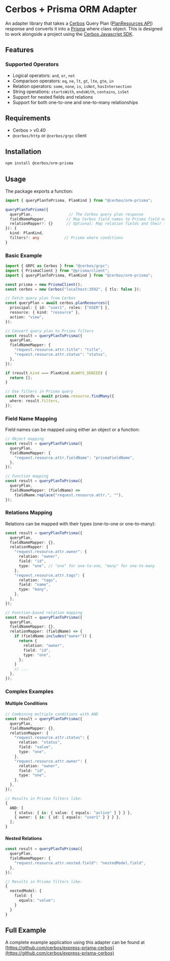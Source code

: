 # Cerbos + Prisma ORM Adapter

An adapter library that takes a [Cerbos](https://cerbos.dev) Query Plan ([PlanResources API](https://docs.cerbos.dev/cerbos/latest/api/index.html#resources-query-plan)) response and converts it into a [Prisma](https://prisma.io) where class object. This is designed to work alongside a project using the [Cerbos Javascript SDK](https://github.com/cerbos/cerbos-sdk-javascript).

## Features

### Supported Operators

- Logical operators: `and`, `or`, `not`
- Comparison operators: `eq`, `ne`, `lt`, `gt`, `lte`, `gte`, `in`
- Relation operators: `some`, `none`, `is`, `isNot`, `hasIntersection`
- String operations: `startsWith`, `endsWith`, `contains`, `isSet`
- Support for nested fields and relations
- Support for both one-to-one and one-to-many relationships

## Requirements

- Cerbos > v0.40
- `@cerbos/http` or `@cerbos/grpc` client

## Installation

```bash
npm install @cerbos/orm-prisma
```

## Usage

The package exports a function:

```ts
import { queryPlanToPrisma, PlanKind } from "@cerbos/orm-prisma";

queryPlanToPrisma({
  queryPlan,                // The Cerbos query plan response
  fieldNameMapper,         // Map Cerbos field names to Prisma field names
  relationMapper?: {}      // Optional: Map relation fields and their types
}): {
  kind: PlanKind,
  filters?: any           // Prisma where conditions
}
```

### Basic Example

```ts
import { GRPC as Cerbos } from "@cerbos/grpc";
import { PrismaClient } from "@prisma/client";
import { queryPlanToPrisma, PlanKind } from "@cerbos/orm-prisma";

const prisma = new PrismaClient();
const cerbos = new Cerbos("localhost:3592", { tls: false });

// Fetch query plan from Cerbos
const queryPlan = await cerbos.planResources({
  principal: { id: "user1", roles: ["USER"] },
  resource: { kind: "resource" },
  action: "view",
});

// Convert query plan to Prisma filters
const result = queryPlanToPrisma({
  queryPlan,
  fieldNameMapper: {
    "request.resource.attr.title": "title",
    "request.resource.attr.status": "status",
  },
});

if (result.kind === PlanKind.ALWAYS_DENIED) {
  return [];
}

// Use filters in Prisma query
const records = await prisma.resource.findMany({
  where: result.filters,
});
```

### Field Name Mapping

Field names can be mapped using either an object or a function:

```ts
// Object mapping
const result = queryPlanToPrisma({
  queryPlan,
  fieldNameMapper: {
    "request.resource.attr.fieldName": "prismaFieldName",
  },
});

// Function mapping
const result = queryPlanToPrisma({
  queryPlan,
  fieldNameMapper: (fieldName) =>
    fieldName.replace("request.resource.attr.", ""),
});
```

### Relations Mapping

Relations can be mapped with their types (one-to-one or one-to-many):

```ts
const result = queryPlanToPrisma({
  queryPlan,
  fieldNameMapper: {},
  relationMapper: {
    "request.resource.attr.owner": {
      relation: "owner",
      field: "id",
      type: "one", // "one" for one-to-one, "many" for one-to-many
    },
    "request.resource.attr.tags": {
      relation: "tags",
      field: "name",
      type: "many",
    },
  },
});

// Function-based relation mapping
const result = queryPlanToPrisma({
  queryPlan,
  fieldNameMapper: {},
  relationMapper: (fieldName) => {
    if (fieldName.includes("owner")) {
      return {
        relation: "owner",
        field: "id",
        type: "one",
      };
    }
    // ...
  },
});
```

### Complex Examples

#### Multiple Conditions

```ts
// Combining multiple conditions with AND
const result = queryPlanToPrisma({
  queryPlan,
  fieldNameMapper: {},
  relationMapper: {
    "request.resource.attr.status": {
      relation: "status",
      field: "value",
      type: "one",
    },
    "request.resource.attr.owner": {
      relation: "owner",
      field: "id",
      type: "one",
    },
  },
});

// Results in Prisma filters like:
{
  AND: [
    { status: { is: { value: { equals: "active" } } } },
    { owner: { is: { id: { equals: "user1" } } } },
  ];
}
```

#### Nested Relations

```ts
const result = queryPlanToPrisma({
  queryPlan,
  fieldNameMapper: {
    "request.resource.attr.nested.field": "nestedModel.field",
  },
});

// Results in Prisma filters like:
{
  nestedModel: {
    field: {
      equals: "value";
    }
  }
}
```

## Full Example

A complete example application using this adapter can be found at [https://github.com/cerbos/express-prisma-cerbos](https://github.com/cerbos/express-prisma-cerbos)
